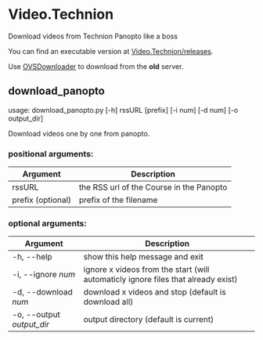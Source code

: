 # Video.Technion
Download videos from Technion Panopto like a boss

You can find an executable version at [Video.Technion/releases](https://github.com/urielha/Video.Technion/releases).

Use [OVSDownloader](https://github.com/Krumpet/OVSDownloader) to download from the **old** server.

## download_panopto

usage: download_panopto.py \[-h\] rssURL \[prefix\] \[-i num\] \[-d num\] \[-o output_dir\]

Download videos one by one from panopto.

### positional arguments:

| Argument | Description |
| -------- | ----------- |
|  rssURL  | the RSS url of the Course in the Panopto |
|  prefix  (optional) | prefix of the filename |

### optional arguments:
| Argument | Description |
| -------- | ----------- |
| -h, --help | show this help message and exit |
|  -i, --ignore *num* | ignore x videos from the start (will automaticly ignore files that already exist) |
|  -d, --download *num* | download x videos and stop (default is download all) |
|  -o, --output *output_dir* | output directory (default is current) |


